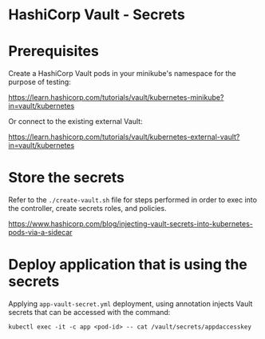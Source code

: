 # HashiCorp Vault - Secrets

#  Prerequisites

Create a HashiCorp Vault pods in your minikube's namespace for the purpose of testing:

https://learn.hashicorp.com/tutorials/vault/kubernetes-minikube?in=vault/kubernetes

Or connect to the existing external Vault:

https://learn.hashicorp.com/tutorials/vault/kubernetes-external-vault?in=vault/kubernetes


# Store the secrets

Refer to the `./create-vault.sh` file for steps performed in order to exec into the controller, create secrets roles, and policies.

https://www.hashicorp.com/blog/injecting-vault-secrets-into-kubernetes-pods-via-a-sidecar

# Deploy application that is using the secrets

Applying `app-vault-secret.yml` deployment, using annotation injects Vault secrets that can be accessed with the command:

`kubectl exec -it -c app <pod-id> -- cat /vault/secrets/appdaccesskey`
